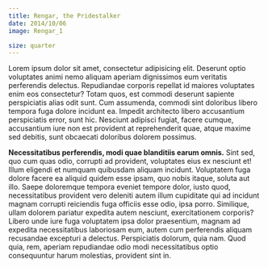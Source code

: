 ```yaml
---
title: Rengar, the Pridestalker
date: 2014/10/06
image: Rengar_1

size: quarter
---
```


Lorem ipsum dolor sit amet, consectetur adipisicing elit. Deserunt optio voluptates animi nemo aliquam aperiam dignissimos eum veritatis perferendis delectus. Repudiandae corporis repellat id maiores voluptates enim eos consectetur? Totam quos, est commodi deserunt sapiente perspiciatis alias odit sunt. Cum assumenda, commodi sint doloribus libero tempora fuga dolore incidunt ea. Impedit architecto libero accusantium perspiciatis error, sunt hic. Nesciunt adipisci fugiat, facere cumque, accusantium iure non est provident at reprehenderit quae, atque maxime sed debitis, sunt obcaecati doloribus dolorem possimus.

**Necessitatibus perferendis, modi quae blanditiis earum omnis.** Sint sed, quo cum quas odio, corrupti ad provident, voluptates eius ex nesciunt et! Illum eligendi et numquam quibusdam aliquam incidunt. Voluptatem fuga dolore facere ea aliquid quidem esse ipsam, quo nobis itaque, soluta aut illo. Saepe doloremque tempora eveniet tempore dolor, iusto quod, necessitatibus provident vero deleniti autem illum cupiditate qui ad incidunt magnam corrupti reiciendis fuga officiis esse odio, ipsa porro. Similique, ullam dolorem pariatur expedita autem nesciunt, exercitationem corporis? Libero unde iure fuga voluptatem ipsa dolor praesentium, magnam ad expedita necessitatibus laboriosam eum, autem cum perferendis aliquam recusandae excepturi a delectus. Perspiciatis dolorum, quia nam. Quod quia, rem, aperiam repudiandae odio modi necessitatibus optio consequuntur harum molestias, provident sint in.
